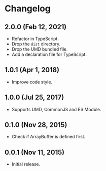 # Changelog

## 2.0.0 (Feb 12, 2021)

- Refactor in TypeScript.
- Drop the `dist` directory.
- Drop the UMD bundled file.
- Add a declaration file for TypeScript.

## 1.0.1 (Apr 1, 2018)

- Improve code style.

## 1.0.0 (Jul 25, 2017)

- Supports UMD, CommonJS and ES Module.

## 0.1.0 (Nov 28, 2015)

- Check if ArrayBuffer is defined first.

## 0.0.1 (Nov 11, 2015)

- Initial release.
